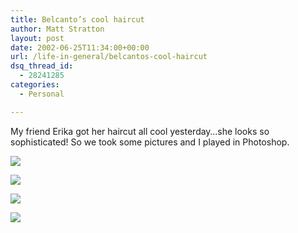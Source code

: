 ```yaml
---
title: Belcanto’s cool haircut
author: Matt Stratton
layout: post
date: 2002-06-25T11:34:00+00:00
url: /life-in-general/belcantos-cool-haircut
dsq_thread_id:
  - 28241285
categories:
  - Personal

---
```

My friend Erika got her haircut all cool yesterday&#8230;she looks so sophisticated! So we took some pictures and I played in Photoshop.

![][1]

![][2]

![][3]

![][4]

 [1]: https://www.windyhop.org/images/photos/unapproved/erika_soft-2002625123856.jpg
 [2]: https://www.windyhop.org/images/photos/unapproved/erika_clouds-2002625123837.jpg
 [3]: https://www.windyhop.org/images/photos/unapproved/erika_cute-2002625123853.jpg
 [4]: https://www.windyhop.org/images/photos/unapproved/erika_watercolor-2002625123857.jpg
